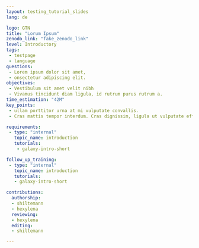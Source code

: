 ```yaml
---
layout: testing_tutorial_slides
lang: de

logo: GTN
title: "Lorum Ipsum"
zenodo_link: "fake_zenodo_link"
level: Introductory
tags:
 - testpage
 - language
questions:
 - Lorem ipsum dolor sit amet,
 - onsectetur adipiscing elit.
objectives:
 - Vestibulum sit amet velit nibh
 - Vivamus tincidunt diam ligula, id rutrum purus rutrum a.
time_estimation: "42M"
key_points:
 - ullam porttitor urna at mi vulputate convallis.
 - Cras mattis tempor interdum. Cras dignissim, ligula ut vulputate efficitur, lacus metus congue urn

requirements:
 - type: "internal"
   topic_name: introduction
   tutorials:
    - galaxy-intro-short

follow_up_training:
 - type: "internal"
   topic_name: introduction
   tutorials:
   - galaxy-intro-short

contributions:
  authorship:
  - shiltemann
  - hexylena
  reviewing:
  - hexylena
  editing:
  - shiltemann

---
```


